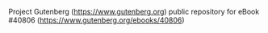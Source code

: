 Project Gutenberg (https://www.gutenberg.org) public repository for eBook #40806 (https://www.gutenberg.org/ebooks/40806)
